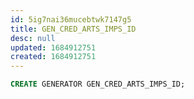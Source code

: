 ```yaml
---
id: 5ig7nai36mucebtwk7147g5
title: GEN_CRED_ARTS_IMPS_ID
desc: null
updated: 1684912751
created: 1684912751
---
```



```sql
CREATE GENERATOR GEN_CRED_ARTS_IMPS_ID;
```
